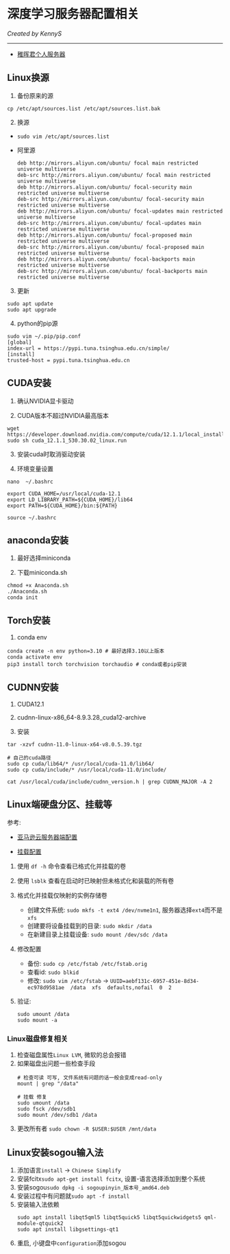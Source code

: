 # 深度学习服务器配置相关

*Created by KennyS*

---

- [稚晖君个人服务器](https://zhuanlan.zhihu.com/p/336429888)

## Linux换源

1. 备份原来的源

`cp /etc/apt/sources.list /etc/apt/sources.list.bak`

2. 换源

- `sudo vim /etc/apt/sources.list`

- 阿里源
    ```
    deb http://mirrors.aliyun.com/ubuntu/ focal main restricted universe multiverse
    deb-src http://mirrors.aliyun.com/ubuntu/ focal main restricted universe multiverse
    deb http://mirrors.aliyun.com/ubuntu/ focal-security main restricted universe multiverse
    deb-src http://mirrors.aliyun.com/ubuntu/ focal-security main restricted universe multiverse
    deb http://mirrors.aliyun.com/ubuntu/ focal-updates main restricted universe multiverse
    deb-src http://mirrors.aliyun.com/ubuntu/ focal-updates main restricted universe multiverse
    deb http://mirrors.aliyun.com/ubuntu/ focal-proposed main restricted universe multiverse
    deb-src http://mirrors.aliyun.com/ubuntu/ focal-proposed main restricted universe multiverse
    deb http://mirrors.aliyun.com/ubuntu/ focal-backports main restricted universe multiverse
    deb-src http://mirrors.aliyun.com/ubuntu/ focal-backports main restricted universe multiverse
    ```

3. 更新

```
sudo apt update
sudo apt upgrade
```

4. python的pip源

```
sudo vim ~/.pip/pip.conf
[global]
index-url = https://pypi.tuna.tsinghua.edu.cn/simple/ 
[install]
trusted-host = pypi.tuna.tsinghua.edu.cn
```


## CUDA安装

1. 确认NVIDIA显卡驱动

2. CUDA版本不超过NVIDIA最高版本

```
wget https://developer.download.nvidia.com/compute/cuda/12.1.1/local_installers/cuda_12.1.1_530.30.02_linux.run
sudo sh cuda_12.1.1_530.30.02_linux.run
```

3. 安装cuda时取消驱动安装

4. 环境变量设置

```
nano  ~/.bashrc

export CUDA_HOME=/usr/local/cuda-12.1
export LD_LIBRARY_PATH=${CUDA_HOME}/lib64
export PATH=${CUDA_HOME}/bin:${PATH}

source ~/.bashrc
```


## anaconda安装

1. 最好选择miniconda

2. 下载miniconda.sh

```
chmod +x Anaconda.sh
./Anaconda.sh
conda init
```


## Torch安装

1. conda env

```
conda create -n env python=3.10 # 最好选择3.10以上版本
conda activate env
pip3 install torch torchvision torchaudio # conda或者pip安装
```


## CUDNN安装

1. CUDA12.1

2. cudnn-linux-x86_64-8.9.3.28_cuda12-archive

3. 安装

```
tar -xzvf cudnn-11.0-linux-x64-v8.0.5.39.tgz

# 自己的cuda路径
sudo cp cuda/lib64/* /usr/local/cuda-11.0/lib64/
sudo cp cuda/include/* /usr/local/cuda-11.0/include/

cat /usr/local/cuda/include/cudnn_version.h | grep CUDNN_MAJOR -A 2
```


## Linux端硬盘分区、挂载等

参考: 
- [亚马逊云服务器端配置](https://docs.aws.amazon.com/zh_cn/AWSEC2/latest/UserGuide/add-instance-store-volumes.html)

- [挂载配置](https://docs.aws.amazon.com/ebs/latest/userguide/ebs-using-volumes.html#ebs-mount-after-reboot)


1. 使用 `df -h` 命令查看已格式化并挂载的卷

2. 使用 `lsblk` 查看在启动时已映射但未格式化和装载的所有卷

3. 格式化并挂载仅映射的实例存储卷

    - 创建文件系统: `sudo mkfs -t ext4 /dev/nvme1n1`, 服务器选择`ext4`而不是`xfs`
    - 创建要将设备挂载到的目录: `sudo mkdir /data`
    - 在新建目录上挂载设备: `sudo mount /dev/sdc /data`

4. 修改配置

    - 备份: `sudo cp /etc/fstab /etc/fstab.orig`
    - 查看id: `sudo blkid`
    - 修改: `sudo vim /etc/fstab` -> `UUID=aebf131c-6957-451e-8d34-ec978d9581ae  /data  xfs  defaults,nofail  0  2`

5. 验证: 

    ```
    sudo umount /data
    sudo mount -a
    ```

### Linux磁盘修复相关

1. 检查磁盘属性`Linux LVM`, 微软的总会报错
2. 如果磁盘出问题一些检查手段
    ```
    # 检查可读 可写, 文件系统有问题的话一般会变成read-only
    mount | grep "/data"

    # 挂载 修复
    sudo umount /data
    sudo fsck /dev/sdb1
    sudo mount /dev/sdb1 /data
    ```
3. 更改所有者
    ```sudo chown -R $USER:$USER /mnt/data```


## Linux安装sogou输入法

1. 添加语言`install` -> `Chinese Simplify`
2. 安装fcitx`sudo apt-get install fcitx`, 设置-语言选择添加到整个系统
3. 安装sogou`sudo dpkg -i sogoupinyin_版本号_amd64.deb`
4. 安装过程中有问题就`sudo apt -f install`
5. 安装输入法依赖
    ```
    sudo apt install libqt5qml5 libqt5quick5 libqt5quickwidgets5 qml-module-qtquick2
    sudo apt install libgsettings-qt1
    ```
6. 重启, 小键盘中`configuration`添加sogou